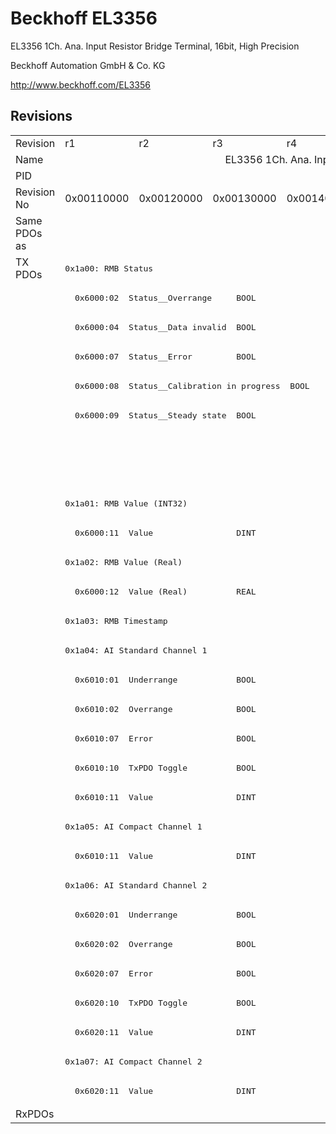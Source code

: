 # Beckhoff EL3356

EL3356 1Ch. Ana. Input Resistor Bridge Terminal, 16bit, High Precision

Beckhoff Automation GmbH & Co. KG

http://www.beckhoff.com/EL3356

## Revisions
<table>
<tr >
<td>Revision</td>
<td>r1</td>
<td>r2</td>
<td>r3</td>
<td>r4</td>
<td>r5</td>
<td>r6</td>
<td>r7</td>
<td>r8</td>
<td>r9</td>
</tr>
<tr >
<td>Name</td>
<td colspan=9 align="center">EL3356 1Ch. Ana. Input Resistor Bridge Terminal, 16bit, High Precision</td>
</tr>
<tr >
<td>PID</td>
<td colspan=9 align="center">0x0d1c3052</td>
</tr>
<tr >
<td>Revision No</td>
<td>0x00110000</td>
<td>0x00120000</td>
<td>0x00130000</td>
<td>0x00140000</td>
<td>0x00150000</td>
<td>0x00160000</td>
<td>0x00170000</td>
<td>0x00180000</td>
<td>0x00190000</td>
</tr>
<tr >
<td>Same PDOs as</td>
<td colspan=9 align="center"></td>
</tr>
<tr class="txpdo">
<td rowspan=29 valign=top>TX PDOs</td>
<td colspan=9 align="left"><pre>0x1a00: RMB Status</pre></td>
<td></td>
</tr>
<tr class="txpdo">
<td colspan=9 align="left"><pre>  0x6000:02  Status__Overrange     BOOL</pre></td>
</tr>
<tr class="txpdo">
<td colspan=9 align="left"><pre>  0x6000:04  Status__Data invalid  BOOL</pre></td>
</tr>
<tr class="txpdo">
<td colspan=9 align="left"><pre>  0x6000:07  Status__Error         BOOL</pre></td>
</tr>
<tr class="txpdo">
<td colspan=9 align="left"><pre>  0x6000:08  Status__Calibration in progress  BOOL</pre></td>
</tr>
<tr class="txpdo">
<td colspan=9 align="left"><pre>  0x6000:09  Status__Steady state  BOOL</pre></td>
</tr>
<tr class="txpdo">
<td colspan=4 align="left"></td>
<td colspan=5 align="left"><pre>  0x6000:0e  Status__Sync error    BOOL</pre></td>
</tr>
<tr class="txpdo">
<td colspan=4 align="left"></td>
<td colspan=5 align="left"><pre>  0x6000:10  Status__TxPDO Toggle  BOOL</pre></td>
</tr>
<tr class="txpdo">
<td colspan=9 align="left"><pre>0x1a01: RMB Value (INT32)</pre></td>
</tr>
<tr class="txpdo">
<td colspan=9 align="left"><pre>  0x6000:11  Value                 DINT</pre></td>
</tr>
<tr class="txpdo">
<td colspan=9 align="left"><pre>0x1a02: RMB Value (Real)</pre></td>
</tr>
<tr class="txpdo">
<td colspan=9 align="left"><pre>  0x6000:12  Value (Real)          REAL</pre></td>
</tr>
<tr class="txpdo">
<td colspan=9 align="left"><pre>0x1a03: RMB Timestamp</pre></td>
</tr>
<tr class="txpdo">
<td colspan=9 align="left"><pre>0x1a04: AI Standard Channel 1</pre></td>
</tr>
<tr class="txpdo">
<td colspan=9 align="left"><pre>  0x6010:01  Underrange            BOOL</pre></td>
</tr>
<tr class="txpdo">
<td colspan=9 align="left"><pre>  0x6010:02  Overrange             BOOL</pre></td>
</tr>
<tr class="txpdo">
<td colspan=9 align="left"><pre>  0x6010:07  Error                 BOOL</pre></td>
</tr>
<tr class="txpdo">
<td colspan=9 align="left"><pre>  0x6010:10  TxPDO Toggle          BOOL</pre></td>
</tr>
<tr class="txpdo">
<td colspan=9 align="left"><pre>  0x6010:11  Value                 DINT</pre></td>
</tr>
<tr class="txpdo">
<td colspan=9 align="left"><pre>0x1a05: AI Compact Channel 1</pre></td>
</tr>
<tr class="txpdo">
<td colspan=9 align="left"><pre>  0x6010:11  Value                 DINT</pre></td>
</tr>
<tr class="txpdo">
<td colspan=9 align="left"><pre>0x1a06: AI Standard Channel 2</pre></td>
</tr>
<tr class="txpdo">
<td colspan=9 align="left"><pre>  0x6020:01  Underrange            BOOL</pre></td>
</tr>
<tr class="txpdo">
<td colspan=9 align="left"><pre>  0x6020:02  Overrange             BOOL</pre></td>
</tr>
<tr class="txpdo">
<td colspan=9 align="left"><pre>  0x6020:07  Error                 BOOL</pre></td>
</tr>
<tr class="txpdo">
<td colspan=9 align="left"><pre>  0x6020:10  TxPDO Toggle          BOOL</pre></td>
</tr>
<tr class="txpdo">
<td colspan=9 align="left"><pre>  0x6020:11  Value                 DINT</pre></td>
</tr>
<tr class="txpdo">
<td colspan=9 align="left"><pre>0x1a07: AI Compact Channel 2</pre></td>
</tr>
<tr class="txpdo">
<td colspan=9 align="left"><pre>  0x6020:11  Value                 DINT</pre></td>
</tr>
<tr >
<td>RxPDOs</td>
<td colspan=9 align="left"></td>
</tr>
</table>
